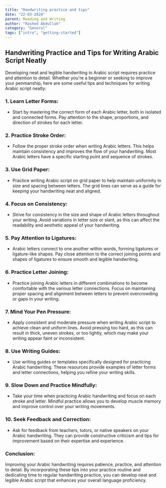 ```yaml
---
title: "Handwriting practice and tips"
date: "22-03-2024"
parent: Reading and Writing
author: "Rashed Abdullah"
category: "General"
tags: ["intro", "getting-started"]
---
```


## Handwriting Practice and Tips for Writing Arabic Script Neatly

Developing neat and legible handwriting in Arabic script requires practice and attention to detail. Whether you're a beginner or seeking to improve your penmanship, here are some useful tips and techniques for writing Arabic script neatly:

### 1. **Learn Letter Forms:**

- Start by mastering the correct form of each Arabic letter, both in isolated and connected forms. Pay attention to the shape, proportions, and direction of strokes for each letter.

### 2. **Practice Stroke Order:**

- Follow the proper stroke order when writing Arabic letters. This helps maintain consistency and improves the flow of your handwriting. Most Arabic letters have a specific starting point and sequence of strokes.

### 3. **Use Grid Paper:**

- Practice writing Arabic script on grid paper to help maintain uniformity in size and spacing between letters. The grid lines can serve as a guide for keeping your handwriting neat and aligned.

### 4. **Focus on Consistency:**

- Strive for consistency in the size and shape of Arabic letters throughout your writing. Avoid variations in letter size or slant, as this can affect the readability and aesthetic appeal of your handwriting.

### 5. **Pay Attention to Ligatures:**

- Arabic letters connect to one another within words, forming ligatures or ligature-like shapes. Pay close attention to the correct joining points and shapes of ligatures to ensure smooth and legible handwriting.

### 6. **Practice Letter Joining:**

- Practice joining Arabic letters in different combinations to become comfortable with the various letter connections. Focus on maintaining proper spacing and alignment between letters to prevent overcrowding or gaps in your writing.

### 7. **Mind Your Pen Pressure:**

- Apply consistent and moderate pressure when writing Arabic script to achieve clean and uniform lines. Avoid pressing too hard, as this can result in thick, uneven strokes, or too lightly, which may make your writing appear faint or inconsistent.

### 8. **Use Writing Guides:**

- Use writing guides or templates specifically designed for practicing Arabic handwriting. These resources provide examples of letter forms and letter connections, helping you refine your writing skills.

### 9. **Slow Down and Practice Mindfully:**

- Take your time when practicing Arabic handwriting and focus on each stroke and letter. Mindful practice allows you to develop muscle memory and improve control over your writing movements.

### 10. **Seek Feedback and Correction:**

- Ask for feedback from teachers, tutors, or native speakers on your Arabic handwriting. They can provide constructive criticism and tips for improvement based on their expertise and experience.

### Conclusion:

Improving your Arabic handwriting requires patience, practice, and attention to detail. By incorporating these tips into your practice routine and dedicating time to regular handwriting practice, you can develop neat and legible Arabic script that enhances your overall language proficiency.
